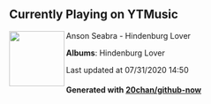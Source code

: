## Currently Playing on YTMusic

[<img align="left" width="100" src="https://lh3.googleusercontent.com/lkp2FiaU08bHQZ3QEzdAuii5oTfJB96wBlIXSY3IXt3WoDaIj1YTVJuRcUT4xNr0V6Mv2Nht-WdZ6llW">](https://music.youtube.com/channel/UC1h4afOERaF-xqOsSwBUHLQ)

Anson Seabra - Hindenburg Lover

**Albums**: Hindenburg Lover

Last updated at 07/31/2020 14:50

#### Generated with [20chan/github-now](https://github.com/20chan/github-now)


<!--
**20chan/20chan** is a ✨ _special_ ✨ repository because its `README.md` (this file) appears on your GitHub profile.

Here are some ideas to get you started:

- 🔭 I’m currently working on ...
- 🌱 I’m currently learning ...
- 👯 I’m looking to collaborate on ...
- 🤔 I’m looking for help with ...
- 💬 Ask me about ...
- 📫 How to reach me: ...
- 😄 Pronouns: ...
- ⚡ Fun fact: ...
-->
